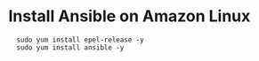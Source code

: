 # Install Ansible on Amazon Linux

```
  sudo yum install epel-release -y
  sudo yum install ansible -y
```
